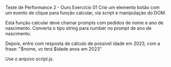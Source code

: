 Teste de Performance 2 - Ouro
Exercício 01
Crie um elemento botão com um evento de clique para função calcular, via script e manipulação do DOM.

Esta função calcular deve chamar prompts com pedidos de nome e ano de nascimento. Converta o tipo string para number no prompt de ano de nascimento.

Depois, entre com resposta de cálculo de possível idade em 2023, com a frase: "$nome, vc terá $idade anos em 2023"

Use o arquivo script.js.
